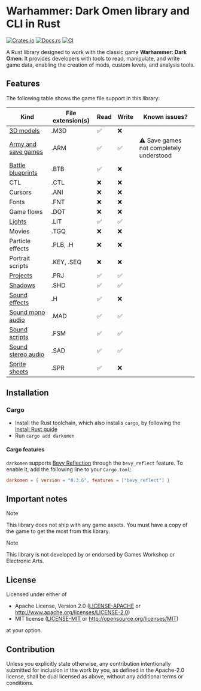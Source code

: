 # Warhammer: Dark Omen library and CLI in Rust

[![Crates.io](https://img.shields.io/crates/v/darkomen.svg)](https://crates.io/crates/darkomen)
[![Docs.rs](https://docs.rs/darkomen/badge.svg)](https://docs.rs/darkomen)
[![CI](https://github.com/mgi388/darkomen/workflows/CI/badge.svg)](https://github.com/mgi388/darkomen/actions)

A Rust library designed to work with the classic game **Warhammer: Dark Omen**. It provides developers with tools to read, manipulate, and write game data, enabling the creation of mods, custom levels, and analysis tools.

## Features

The following table shows the game file support in this library:

| Kind                                       | File extension(s) | Read | Write | Known issues?                           |
| ------------------------------------------ | ----------------- | ---- | ----- | --------------------------------------- |
| [3D models](src/m3d)                       | .M3D              | ✅   | ❌    |                                         |
| [Army and save games](src/army)            | .ARM              | ✅   | ✅    | ⚠️ Save games not completely understood |
| [Battle blueprints](src/battle)            | .BTB              | ✅   | ❌    |                                         |
| CTL                                        | .CTL              | ❌   | ❌    |                                         |
| Cursors                                    | .ANI              | ❌   | ❌    |                                         |
| Fonts                                      | .FNT              | ❌   | ❌    |                                         |
| Game flows                                 | .DOT              | ❌   | ❌    |                                         |
| [Lights](src/light)                        | .LIT              | ✅   | ✅    |                                         |
| Movies                                     | .TGQ              | ❌   | ❌    |                                         |
| Particle effects                           | .PLB, .H          | ❌   | ❌    |                                         |
| Portrait scripts                           | .KEY, .SEQ        | ❌   | ❌    |                                         |
| [Projects](src/project)                    | .PRJ              | ✅   | ✅    |                                         |
| [Shadows](src/shadow)                      | .SHD              | ✅   | ✅    |                                         |
| [Sound effects](src/sound/sfx)             | .H                | ✅   | ❌    |                                         |
| [Sound mono audio](src/sound/mad)          | .MAD              | ✅   | ✅    |                                         |
| [Sound scripts](src/sound/script)          | .FSM              | ✅   | ✅    |                                         |
| [Sound stereo audio](src/sound/sad)        | .SAD              | ✅   | ✅    |                                         |
| [Sprite sheets](src/graphics/sprite_sheet) | .SPR              | ✅   | ❌    |                                         |

## Installation

### Cargo

- Install the Rust toolchain, which also installs `cargo`, by following the [Install Rust guide](https://www.rust-lang.org/tools/install)
- Run `cargo add darkomen`

#### Cargo features

`darkomen` supports [Bevy Reflection](https://docs.rs/bevy_reflect/latest/bevy_reflect)
through the `bevy_reflect` feature. To enable it, add the following line to
your `Cargo.toml`:

```toml
darkomen = { version = "0.3.6", features = ["bevy_reflect"] }
```

## Important notes

> [!NOTE]
> This library does not ship with any game assets. You must have a copy of the game to get the most from this library.

> [!NOTE]
> This library is not developed by or endorsed by Games Workshop or Electronic Arts.

## License

Licensed under either of

- Apache License, Version 2.0
  ([LICENSE-APACHE](LICENSE-APACHE) or http://www.apache.org/licenses/LICENSE-2.0)
- MIT license
  ([LICENSE-MIT](LICENSE-MIT) or http://opensource.org/licenses/MIT)

at your option.

## Contribution

Unless you explicitly state otherwise, any contribution intentionally submitted
for inclusion in the work by you, as defined in the Apache-2.0 license, shall be
dual licensed as above, without any additional terms or conditions.
